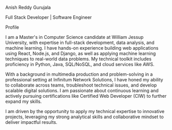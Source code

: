 Anish Reddy Gurujala

Full Stack Developer | Software Engineer

Profile

I am a Master's in Computer Science candidate at William Jessup University, with expertise in full-stack development, data analysis, and machine learning. I have hands-on experience building web applications using React, Node.js, and Django, as well as applying machine learning techniques to real-world data problems. My technical toolkit includes proficiency in Python, Java, SQL/NoSQL, and cloud services like AWS.

With a background in multimedia production and problem-solving in a professional setting at Infinitum Network Solutions, I have honed my ability to collaborate across teams, troubleshoot technical issues, and develop scalable digital solutions. I am passionate about continuous learning and actively pursuing certifications like Certified Web Developer (CIW) to further expand my skills.

I am driven by the opportunity to apply my technical expertise to innovative projects, leveraging my strong analytical skills and collaborative mindset to deliver impactful results.
